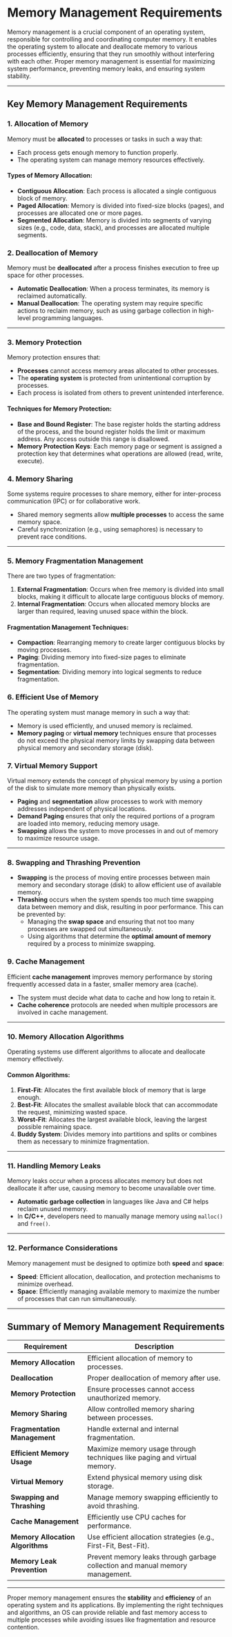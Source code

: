 # **Memory Management Requirements**

Memory management is a crucial component of an operating system, responsible for controlling and coordinating computer memory. It enables the operating system to allocate and deallocate memory to various processes efficiently, ensuring that they run smoothly without interfering with each other. Proper memory management is essential for maximizing system performance, preventing memory leaks, and ensuring system stability.

---

## **Key Memory Management Requirements**

### **1. Allocation of Memory**
Memory must be **allocated** to processes or tasks in such a way that:
- Each process gets enough memory to function properly.
- The operating system can manage memory resources effectively.
  
#### **Types of Memory Allocation**:
- **Contiguous Allocation**: Each process is allocated a single contiguous block of memory.
- **Paged Allocation**: Memory is divided into fixed-size blocks (pages), and processes are allocated one or more pages.
- **Segmented Allocation**: Memory is divided into segments of varying sizes (e.g., code, data, stack), and processes are allocated multiple segments.

### **2. Deallocation of Memory**
Memory must be **deallocated** after a process finishes execution to free up space for other processes.
- **Automatic Deallocation**: When a process terminates, its memory is reclaimed automatically.
- **Manual Deallocation**: The operating system may require specific actions to reclaim memory, such as using garbage collection in high-level programming languages.

---

### **3. Memory Protection**
Memory protection ensures that:
- **Processes** cannot access memory areas allocated to other processes.
- The **operating system** is protected from unintentional corruption by processes.
- Each process is isolated from others to prevent unintended interference.

#### **Techniques for Memory Protection**:
- **Base and Bound Register**: The base register holds the starting address of the process, and the bound register holds the limit or maximum address. Any access outside this range is disallowed.
- **Memory Protection Keys**: Each memory page or segment is assigned a protection key that determines what operations are allowed (read, write, execute).

### **4. Memory Sharing**
Some systems require processes to share memory, either for inter-process communication (IPC) or for collaborative work.
- Shared memory segments allow **multiple processes** to access the same memory space.
- Careful synchronization (e.g., using semaphores) is necessary to prevent race conditions.

---

### **5. Memory Fragmentation Management**
There are two types of fragmentation:
1. **External Fragmentation**: Occurs when free memory is divided into small blocks, making it difficult to allocate large contiguous blocks of memory.
2. **Internal Fragmentation**: Occurs when allocated memory blocks are larger than required, leaving unused space within the block.

#### **Fragmentation Management Techniques**:
- **Compaction**: Rearranging memory to create larger contiguous blocks by moving processes.
- **Paging**: Dividing memory into fixed-size pages to eliminate fragmentation.
- **Segmentation**: Dividing memory into logical segments to reduce fragmentation.

### **6. Efficient Use of Memory**
The operating system must manage memory in such a way that:
- Memory is used efficiently, and unused memory is reclaimed.
- **Memory paging** or **virtual memory** techniques ensure that processes do not exceed the physical memory limits by swapping data between physical memory and secondary storage (disk).

### **7. Virtual Memory Support**
Virtual memory extends the concept of physical memory by using a portion of the disk to simulate more memory than physically exists.
- **Paging** and **segmentation** allow processes to work with memory addresses independent of physical locations.
- **Demand Paging** ensures that only the required portions of a program are loaded into memory, reducing memory usage.
- **Swapping** allows the system to move processes in and out of memory to maximize resource usage.

---

### **8. Swapping and Thrashing Prevention**
- **Swapping** is the process of moving entire processes between main memory and secondary storage (disk) to allow efficient use of available memory.
- **Thrashing** occurs when the system spends too much time swapping data between memory and disk, resulting in poor performance. This can be prevented by:
  - Managing the **swap space** and ensuring that not too many processes are swapped out simultaneously.
  - Using algorithms that determine the **optimal amount of memory** required by a process to minimize swapping.

### **9. Cache Management**
Efficient **cache management** improves memory performance by storing frequently accessed data in a faster, smaller memory area (cache).
- The system must decide what data to cache and how long to retain it.
- **Cache coherence** protocols are needed when multiple processors are involved in cache management.

---

### **10. Memory Allocation Algorithms**
Operating systems use different algorithms to allocate and deallocate memory effectively.

#### **Common Algorithms**:
1. **First-Fit**: Allocates the first available block of memory that is large enough.
2. **Best-Fit**: Allocates the smallest available block that can accommodate the request, minimizing wasted space.
3. **Worst-Fit**: Allocates the largest available block, leaving the largest possible remaining space.
4. **Buddy System**: Divides memory into partitions and splits or combines them as necessary to minimize fragmentation.

---

### **11. Handling Memory Leaks**
Memory leaks occur when a process allocates memory but does not deallocate it after use, causing memory to become unavailable over time.
- **Automatic garbage collection** in languages like Java and C# helps reclaim unused memory.
- In **C/C++**, developers need to manually manage memory using `malloc()` and `free()`.

---

### **12. Performance Considerations**
Memory management must be designed to optimize both **speed** and **space**:
- **Speed**: Efficient allocation, deallocation, and protection mechanisms to minimize overhead.
- **Space**: Efficiently managing available memory to maximize the number of processes that can run simultaneously.

---

## **Summary of Memory Management Requirements**

| **Requirement**                 | **Description** |
|----------------------------------|-----------------|
| **Memory Allocation**            | Efficient allocation of memory to processes. |
| **Deallocation**                 | Proper deallocation of memory after use. |
| **Memory Protection**            | Ensure processes cannot access unauthorized memory. |
| **Memory Sharing**               | Allow controlled memory sharing between processes. |
| **Fragmentation Management**     | Handle external and internal fragmentation. |
| **Efficient Memory Usage**      | Maximize memory usage through techniques like paging and virtual memory. |
| **Virtual Memory**               | Extend physical memory using disk storage. |
| **Swapping and Thrashing**       | Manage memory swapping efficiently to avoid thrashing. |
| **Cache Management**             | Efficiently use CPU caches for performance. |
| **Memory Allocation Algorithms** | Use efficient allocation strategies (e.g., First-Fit, Best-Fit). |
| **Memory Leak Prevention**       | Prevent memory leaks through garbage collection and manual memory management. |

---

Proper memory management ensures the **stability** and **efficiency** of an operating system and its applications. By implementing the right techniques and algorithms, an OS can provide reliable and fast memory access to multiple processes while avoiding issues like fragmentation and resource contention.
